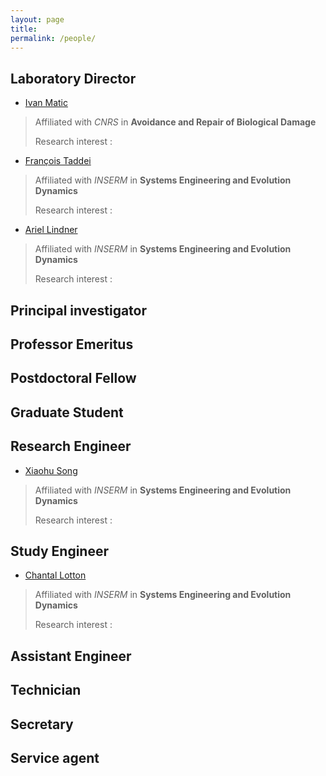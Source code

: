 ```yaml
---
layout: page
title:
permalink: /people/
---
```

## Laboratory Director

* [Ivan Matic](mailto:ivan.matic@inserm.fr)

> Affiliated with *CNRS* in **Avoidance and Repair of Biological Damage**
>
> Research interest : 

* [François Taddei](mailto:francois.taddei@inserm.fr)

> Affiliated with *INSERM* in **Systems Engineering and Evolution Dynamics**
>
> Research interest : 

* [Ariel Lindner](mailto:ariel.lindner@inserm.fr)

> Affiliated with *INSERM* in **Systems Engineering and Evolution Dynamics**
>
> Research interest : 

## Principal investigator

## Professor Emeritus

## Postdoctoral Fellow

## Graduate Student

## Research Engineer
* [Xiaohu Song](mailto:xiaohu.song@inserm.fr)

> Affiliated with *INSERM* in **Systems Engineering and Evolution Dynamics**
>
> Research interest : 

## Study Engineer
* [Chantal Lotton](mailto:chantal.lotton@inserm.fr)

> Affiliated with *INSERM* in **Systems Engineering and Evolution Dynamics**
>
> Research interest : 

## Assistant Engineer

## Technician

## Secretary

## Service agent




